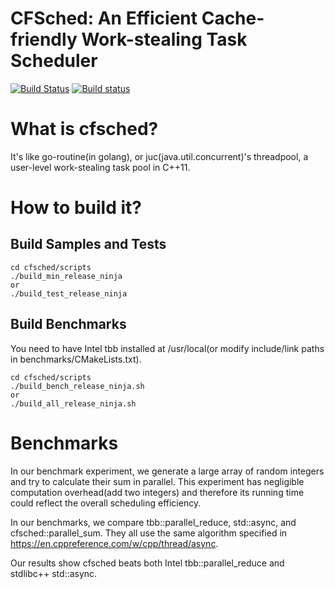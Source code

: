 # CFSched: An Efficient Cache-friendly Work-stealing Task Scheduler

[![Build Status](https://travis-ci.org/wjp-release/cfsched.svg?branch=master)](https://travis-ci.org/wjp-release/cfsched)
[![Build status](https://ci.appveyor.com/api/projects/status/u5sanf93v93rutw1?svg=true)](https://ci.appveyor.com/project/wjpjw/cfscheduler)


# What is cfsched?
It's like go-routine(in golang), or juc(java.util.concurrent)'s threadpool, a user-level work-stealing task pool in C++11. 

# How to build it?
## Build Samples and Tests
```
cd cfsched/scripts
./build_min_release_ninja 
or 
./build_test_release_ninja 
```
## Build Benchmarks
You need to have Intel tbb installed at /usr/local(or modify include/link paths in benchmarks/CMakeLists.txt).
```
cd cfsched/scripts
./build_bench_release_ninja.sh
or
./build_all_release_ninja.sh
```
# Benchmarks
In our benchmark experiment, we generate a large array of random integers and try to calculate their sum in parallel. This experiment has negligible computation overhead(add two integers) and therefore its running time could reflect the overall scheduling efficiency.

In our benchmarks, we compare tbb::parallel_reduce, std::async, and cfsched::parallel_sum. They all use the same algorithm specified in https://en.cppreference.com/w/cpp/thread/async.

Our results show cfsched beats both Intel tbb::parallel_reduce and stdlibc++ std::async. 

